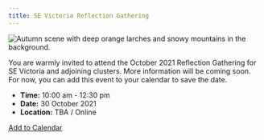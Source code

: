 ```yaml
---
title: SE Victoria Reflection Gathering
---
```

![Autumn scene with deep orange larches and snowy mountains in the background.](/uploads/reflection-gathering.svg)

You are warmly invited to attend the October 2021 Reflection Gathering for SE Victoria and adjoining clusters. More information will be coming soon. For now, you can add this event to your calendar to save the date.

* **Time:** 10:00 am - 12:30 pm
* **Date:** 30 October 2021
* **Location:** TBA / Online

<a title="Add to Calendar" class="addeventatc" data-id="Rd9362043" href="https://www.addevent.com/event/Rd9362043" target="_blank" rel="nofollow">Add to Calendar</a>